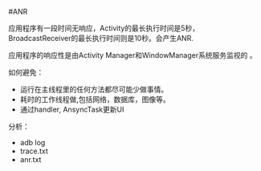 #ANR

应用程序有一段时间无响应，Activity的最长执行时间是5秒，BroadcastReceiver的最长执行时间则是10秒。会产生ANR.

应用程序的响应性是由Activity Manager和WindowManager系统服务监视的 。

如何避免：

+ 运行在主线程里的任何方法都尽可能少做事情。
+ 耗时的工作线程做,包括网络，数据库，图像等。
+ 通过handler, AnsyncTask更新UI

分析：

- adb log
- trace.txt
- anr.txt